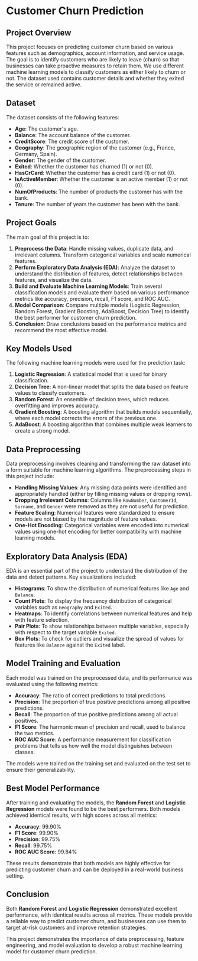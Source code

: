 # Customer Churn Prediction

## Project Overview

This project focuses on predicting customer churn based on various features such as demographics, account information, and service usage. The goal is to identify customers who are likely to leave (churn) so that businesses can take proactive measures to retain them. We use different machine learning models to classify customers as either likely to churn or not. The dataset used contains customer details and whether they exited the service or remained active.

## Dataset

The dataset consists of the following features:

- **Age**: The customer's age.
- **Balance**: The account balance of the customer.
- **CreditScore**: The credit score of the customer.
- **Geography**: The geographic region of the customer (e.g., France, Germany, Spain).
- **Gender**: The gender of the customer.
- **Exited**: Whether the customer has churned (1) or not (0).
- **HasCrCard**: Whether the customer has a credit card (1) or not (0).
- **IsActiveMember**: Whether the customer is an active member (1) or not (0).
- **NumOfProducts**: The number of products the customer has with the bank.
- **Tenure**: The number of years the customer has been with the bank.

## Project Goals

The main goal of this project is to:

1. **Preprocess the Data**: Handle missing values, duplicate data, and irrelevant columns. Transform categorical variables and scale numerical features.
2. **Perform Exploratory Data Analysis (EDA)**: Analyze the dataset to understand the distribution of features, detect relationships between features, and visualize the data.
3. **Build and Evaluate Machine Learning Models**: Train several classification models and evaluate them based on various performance metrics like accuracy, precision, recall, F1 score, and ROC AUC.
4. **Model Comparison**: Compare multiple models (Logistic Regression, Random Forest, Gradient Boosting, AdaBoost, Decision Tree) to identify the best performer for customer churn prediction.
5. **Conclusion**: Draw conclusions based on the performance metrics and recommend the most effective model.

## Key Models Used

The following machine learning models were used for the prediction task:

1. **Logistic Regression**: A statistical model that is used for binary classification.
2. **Decision Tree**: A non-linear model that splits the data based on feature values to classify customers.
3. **Random Forest**: An ensemble of decision trees, which reduces overfitting and improves accuracy.
4. **Gradient Boosting**: A boosting algorithm that builds models sequentially, where each model corrects the errors of the previous one.
5. **AdaBoost**: A boosting algorithm that combines multiple weak learners to create a strong model.

## Data Preprocessing

Data preprocessing involves cleaning and transforming the raw dataset into a form suitable for machine learning algorithms. The preprocessing steps in this project include:

- **Handling Missing Values**: Any missing data points were identified and appropriately handled (either by filling missing values or dropping rows).
- **Dropping Irrelevant Columns**: Columns like `RowNumber`, `CustomerId`, `Surname`, and `Gender` were removed as they are not useful for prediction.
- **Feature Scaling**: Numerical features were standardized to ensure models are not biased by the magnitude of feature values.
- **One-Hot Encoding**: Categorical variables were encoded into numerical values using one-hot encoding for better compatibility with machine learning models.

## Exploratory Data Analysis (EDA)

EDA is an essential part of the project to understand the distribution of the data and detect patterns. Key visualizations included:

- **Histograms**: To show the distribution of numerical features like `Age` and `Balance`.
- **Count Plots**: To display the frequency distribution of categorical variables such as `Geography` and `Exited`.
- **Heatmaps**: To identify correlations between numerical features and help with feature selection.
- **Pair Plots**: To show relationships between multiple variables, especially with respect to the target variable `Exited`.
- **Box Plots**: To check for outliers and visualize the spread of values for features like `Balance` against the `Exited` label.

## Model Training and Evaluation

Each model was trained on the preprocessed data, and its performance was evaluated using the following metrics:

- **Accuracy**: The ratio of correct predictions to total predictions.
- **Precision**: The proportion of true positive predictions among all positive predictions.
- **Recall**: The proportion of true positive predictions among all actual positives.
- **F1 Score**: The harmonic mean of precision and recall, used to balance the two metrics.
- **ROC AUC Score**: A performance measurement for classification problems that tells us how well the model distinguishes between classes.

The models were trained on the training set and evaluated on the test set to ensure their generalizability.

## Best Model Performance

After training and evaluating the models, the **Random Forest** and **Logistic Regression** models were found to be the best performers. Both models achieved identical results, with high scores across all metrics:

- **Accuracy**: 99.90%
- **F1 Score**: 99.90%
- **Precision**: 99.75%
- **Recall**: 99.75%
- **ROC AUC Score**: 99.84%

These results demonstrate that both models are highly effective for predicting customer churn and can be deployed in a real-world business setting.

## Conclusion

Both **Random Forest** and **Logistic Regression** demonstrated excellent performance, with identical results across all metrics. These models provide a reliable way to predict customer churn, and businesses can use them to target at-risk customers and improve retention strategies.

This project demonstrates the importance of data preprocessing, feature engineering, and model evaluation to develop a robust machine learning model for customer churn prediction.
